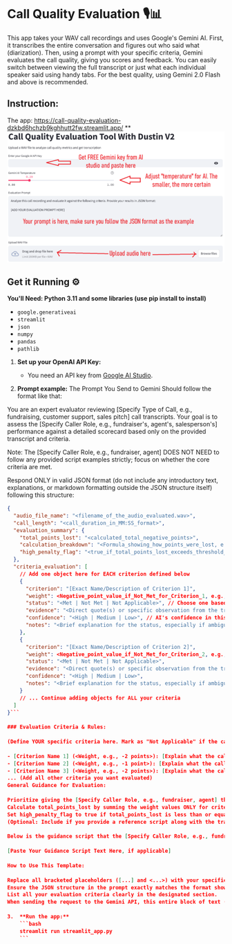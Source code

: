 # Call Quality Evaluation 🎙️📊

This app takes your WAV call recordings and uses Google's Gemini AI. First, it transcribes the entire conversation and figures out who said what (diarization). Then, using a prompt with your specific criteria, Gemini evaluates the call quality, giving you scores and feedback. You can easily switch between viewing the full transcript or just what each individual speaker said using handy tabs.
For the best quality, using Gemini 2.0 Flash and above is recommended.

## Instruction:
The app: https://call-quality-evaluation-dzkbd6hchzb9kghhutt2fw.streamlit.app/
**![Tool instruction](https://github.com/dustinvk03/Call-Quality-Evaluation/blob/master/how-to-use-call-quality.png)

## Get it Running ⚙️

**You'll Need: Python 3.11 and some libraries (use pip install to install)**
* `google.generativeai`
* `streamlit` 
* `json`
* `numpy`
* `pandas`
* `pathlib`

1.  **Set up your OpenAI API Key:**
    * You need an API key from [Google AI Studio](https://aistudio.google.com/app/apikey).
  
2.  **Prompt example:**
The Prompt You Send to Gemini Should follow the format like that:

You are an expert evaluator reviewing [Specify Type of Call, e.g., fundraising, customer support, sales pitch] call transcripts. Your goal is to assess the [Specify Caller Role, e.g., fundraiser's, agent's, salesperson's] performance against a detailed scorecard based only on the provided transcript and criteria.

Note: The [Specify Caller Role, e.g., fundraiser, agent] DOES NOT NEED to follow any provided script examples strictly; focus on whether the core criteria are met.

Respond ONLY in valid JSON format (do not include any introductory text, explanations, or markdown formatting outside the JSON structure itself) following this structure:
```json
{
  "audio_file_name": "<filename_of_the_audio_evaluated.wav>",
  "call_length": "<call_duration_in_MM:SS_format>",
  "evaluation_summary": {
    "total_points_lost": "<calculated_total_negative_points>",
    "calculation_breakdown": "<Formula_showing_how_points_were_lost, e.g., CriterionName1 (-X) + CriterionName3 (-Y) = -Z>",
    "high_penalty_flag": "<true_if_total_points_lost_exceeds_threshold_else_false>"
  },
  "criteria_evaluation": [
    // Add one object here for EACH criterion defined below
    {
      "criterion": "[Exact Name/Description of Criterion 1]",
      "weight": <Negative_point_value_if_Not_Met_for_Criterion_1, e.g., -2>,
      "status": "<Met | Not Met | Not Applicable>", // Choose one based on evaluation
      "evidence": "<Direct quote(s) or specific observation from the transcript supporting the status>",
      "confidence": "<High | Medium | Low>", // AI's confidence in this specific evaluation
      "notes": "<Brief explanation for the status, especially if ambiguous or 'Not Applicable'>"
    },
    {
      "criterion": "[Exact Name/Description of Criterion 2]",
      "weight": <Negative_point_value_if_Not_Met_for_Criterion_2, e.g., -1>,
      "status": "<Met | Not Met | Not Applicable>",
      "evidence": "<Direct quote(s) or specific observation from the transcript supporting the status>",
      "confidence": "<High | Medium | Low>",
      "notes": "<Brief explanation for the status, especially if ambiguous or 'Not Applicable'>"
    }
    // ... Continue adding objects for ALL your criteria
  ]
}```

### Evaluation Criteria & Rules:

(Define YOUR specific criteria here. Mark as "Not Applicable" if the caller did not have a reasonable opportunity to meet the criterion during the call.)

- [Criterion Name 1] (<Weight, e.g., -2 points>): [Explain what the caller needs to do to meet this criterion. Provide clear positive/negative examples if helpful]. Example: Does caller confirm contact identity? Example: "Am I speaking with [Name]?" or "Is this [Name]?". Mark as "Met" if the donor implicitly agrees.
- [Criterion Name 2] (<Weight, e.g., -1 point>): [Explain what the caller needs to do to meet this criterion]. Example: Proper Campaign Mention (-2): Does caller mention specific campaign/committee/candidate during intro?
- [Criterion Name 3] (<Weight, e.g., -2 points>): [Explain what the caller needs to do to meet this criterion]. Example: Self Identification (-2): Does caller identify themselves clearly? Example: "My name is [Name]".
... (Add all other criteria you want evaluated)
General Guidance for Evaluation:

Prioritize giving the [Specify Caller Role, e.g., fundraiser, agent] the benefit of the doubt. If ambiguity exists in the transcript or actions can be interpreted multiple ways, lean towards "Met" or "Not Applicable" rather than "Not Met." The goal is to identify significant deviations or errors.
Calculate total_points_lost by summing the weight values ONLY for criteria marked as "Not Met". Ignore weights for "Met" and "Not Applicable".
Set high_penalty_flag to true if total_points_lost is less than or equal to <Your Negative Point Threshold, e.g., -5> (meaning the penalty magnitude meets or exceeds your threshold). Otherwise, set it to false.
(Optional: Include if you provide a reference script along with the transcript)

Below is the guidance script that the [Specify Caller Role, e.g., fundraiser, agent] may have used as a reference. Evaluate the call based on the defined criteria, remembering the caller DOES NOT NEED to follow this script word-for-word.

[Paste Your Guidance Script Text Here, if applicable]

How to Use This Template:

Replace all bracketed placeholders ([...] and <...>) with your specific details (type of calls, caller roles, criteria names, explanations, weights, threshold, etc.).
Ensure the JSON structure in the prompt exactly matches the format shown.
List all your evaluation criteria clearly in the designated section.
When sending the request to the Gemini API, this entire block of text (after filling in your details) becomes the prompt content, along with the call transcript itself.

3.  **Run the app:**
    ```bash
    streamlit run streamlit_app.py
    ```

